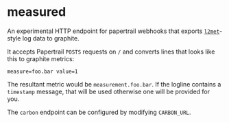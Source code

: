 # measured

An experimental HTTP endpoint for papertrail webhooks that exports [`l2met`](https://github.com/ryandotsmith/l2met)-style log data to graphite.

It accepts Papertrail `POSTS` requests on `/` and converts lines that looks like this to graphite metrics:

```
measure=foo.bar value=1
```

The resultant metric would be `measurement.foo.bar`.  If the logline contains a `timestamp` message, that will be used otherwise one will be provided for you.

The `carbon` endpoint can be configured by modifying `CARBON_URL`.
